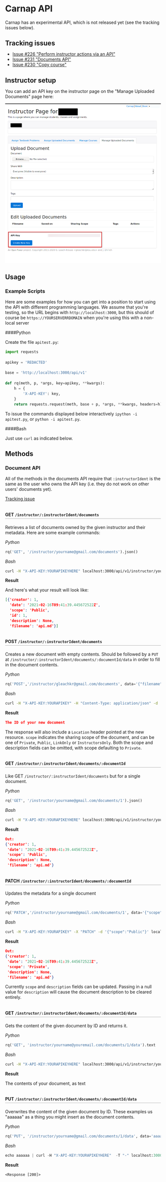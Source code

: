 <style>
h4 {
    padding-top: 1em;
    padding-bottom: .3em;
    border-bottom: 1.5px solid #aaa;
}

h2 {
    margin-bottom: .5em;
}
</style>

# Carnap API

Carnap has an experimental API, which is not released yet (see the tracking
issues below).

## Tracking issues

* [Issue #226 "Perform instructor actions via an API"](https://github.com/Carnap/Carnap/issues/226)
* [Issue #231 "Documents API"](https://github.com/Carnap/Carnap/issues/231)
* [Issue #230 "Copy course"](https://github.com/Carnap/Carnap/issues/230)

## Instructor setup

You can add an API key on the instructor page on the "Manage Uploaded
Documents" page here:

![image showing the API key field at the bottom of the screen](images/apikey.png)

## Usage

### Example Scripts

Here are some examples for how you can get into a position to start using the
API with different programming languages. We assume that you're testing, so the
URL begins with `http://localhost:3000`, but this should of course be
`https://YOURSERVERRDOMAIN` when you're using this with a non-local server

####Python

Create the file `apitest.py`:

```python
import requests

apikey = 'REDACTED'

base = 'http://localhost:3000/api/v1'

def rq(meth, p, *args, key=apikey, **kwargs):
    h = {
        'X-API-KEY': key,
    }
    return requests.request(meth, base + p, *args, **kwargs, headers=h)
```

To issue the commands displayed below interactively `ipython -i apitest.py`, or
`python -i apitest.py`.

####Bash

Just use `curl` as indicated below.

## Methods

### Document API

All of the methods in the documents API require that `:instructorIdent` is
the same as the user who owns the API key (i.e. they do not work on other
users' documents yet).

[Tracking issue](https://github.com/Carnap/Carnap/issues/231)

#### GET `/instructor/:instructorIdent/documents`

Retrieves a list of documents owned by the given instructor and their metadata.
Here are some example commands:

*Python*

```python
rq('GET', '/instructor/yourname@gmail.com/documents').json()
```

*Bash*

```bash
curl -H "X-API-KEY:YOURAPIKEYHERE" localhost:3000/api/v1/instructor/yourname@youremail.com/documents
```

**Result**

And here's what your result will look like:

```json
[{'creator': 1,
  'date': '2021-02-16T09:41:39.445672522Z',
  'scope': 'Public',
  'id': 1,
  'description': None,
  'filename': 'api.md'}]
```

#### POST `/instructor/:instructorIdent/documents`

Creates a new document with empty contents. Should be followed by a `PUT` at
`/instructor/:instructorIdent/documents/:documentId/data` in order to fill in
the document contents.

*Python*

```python
rq('POST','/instructor/gleachkr@gmail.com/documents', data='{"filename":"myfile.md","scope":"Private", "description":"My file"}').json()
```

*Bash*

```bash
curl -H "X-API-KEY:YOURAPIKEY" -H "Content-Type: application/json" -d '{"filename":"myfile.md","scope":"Private", "description":"My file"}' localhost:3000/api/v1/instructor/gleachkr@gmail.com/documents
```

**Result**

```json
The ID of your new document
```

The response will also include a `Location` header pointed at the new resource.
`scope` indicates the sharing scope of the document, and can be one of
`Private`, `Public`, `LinkOnly` or `InstructorsOnly`. Both the scope and
description fields can be omitted, with scope defaulting to `Private`.

#### GET `/instructor/:instructorIdent/documents/:documentId`

Like GET `/instructor/:instructorIdent/documents` but for a single document.


*Python*

```python
rq('GET', '/instructor/yourname@gmail.com/documents/1').json()
```

*Bash*

```bash 
curl -H "X-API-KEY:YOURAPIKEYHERE" localhost:3000/api/v1/instructor/yourname@youremail.com/documents/1
```

**Result**

```json
Out:
{'creator': 1,
 'date': '2021-02-16T09:41:39.445672522Z',
 'scope': 'Public',
 'description': None,
 'filename': 'api.md'}
```

#### PATCH `/instructor/:instructorIdent/documents/:documentId`

Updates the metadata for a single document

*Python*

```python
rq('PATCH','/instructor/yourname@gmail.com/documents/1', data='{"scope":"Private"}').json()
```

*Bash*

```bash 
curl -H "X-API-KEY:YOURAPIKEY" -X "PATCH" -d '{"scope":"Public"}' localhost:3000/api/v1/instructor/yourname@youremail.com/documents/1
```

**Result**
```json
Out:
{'creator': 1,
 'date': '2021-02-16T09:41:39.445672522Z',
 'scope': 'Private',
 'description': None,
 'filename': 'api.md'}
```

Currently `scope` and `description` fields can be updated. Passing in a null
value for `description` will cause the document description to be cleared
entirely.

#### GET `/instructor/:instructorIdent/documents/:documentId/data`

Gets the content of the given document by ID and returns it.

*Python*

```python
rq('GET', 'instructor/yourname@youremail.com/documents/1/data').text
```

*Bash*

```bash 
curl -H "X-API-KEY:YOURAPIKEYHERE" localhost:3000/api/v1/instructor/yourname@youremail.com/documents/1/data
```

**Result**

The contents of your document, as text

#### PUT `/instructor/:instructorIdent/documents/:documentId/data`

Overwrites the content of the given document by ID. These examples us "aaaaaa"
as a thing you might insert as the document contents.

*Python*

```python
rq('PUT', '/instructor/yourname@gmail.com/documents/1/data', data='aaaaaa')
```

*Bash*

```python
echo aaaaaa | curl -H "X-API-KEY:YOURAPIKEYHERE"  -T "-" localhost:3000/api/v1/instructor/gleachkr@gmail.com/documents/1940/data
```

**Result**

```
<Response [200]>
```
